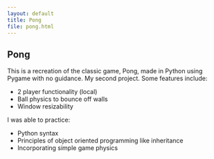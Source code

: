 ```yaml
---
layout: default
title: Pong
file: pong.html
---
```


## Pong

This is a recreation of the classic game, Pong, made in Python using Pygame with no guidance. My second project. Some features include:
* 2 player functionality (local)
* Ball physics to bounce off walls
* Window resizability

I was able to practice:
* Python syntax
* Principles of object oriented programming like inheritance
* Incorporating simple game physics 